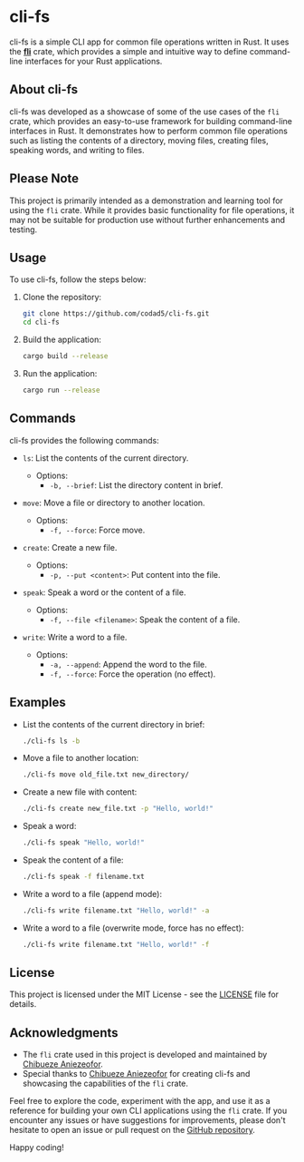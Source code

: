 # cli-fs

cli-fs is a simple CLI app for common file operations written in Rust. It uses the [**fli**](https://github.com/codad5/fli) crate, which provides a simple and intuitive way to define command-line interfaces for your Rust applications.

## About cli-fs

cli-fs was developed as a showcase of some of the use cases of the `fli` crate, which provides an easy-to-use framework for building command-line interfaces in Rust. It demonstrates how to perform common file operations such as listing the contents of a directory, moving files, creating files, speaking words, and writing to files.

## Please Note

This project is primarily intended as a demonstration and learning tool for using the `fli` crate. While it provides basic functionality for file operations, it may not be suitable for production use without further enhancements and testing.
## Usage

To use cli-fs, follow the steps below:

1. Clone the repository:
   ```bash
   git clone https://github.com/codad5/cli-fs.git
   cd cli-fs
   ```

2. Build the application:
   ```bash
   cargo build --release
   ```

3. Run the application:
   ```bash
   cargo run --release
   ```

## Commands

cli-fs provides the following commands:

- `ls`: List the contents of the current directory.
  - Options:
    - `-b, --brief`: List the directory content in brief.

- `move`: Move a file or directory to another location.
  - Options:
    - `-f, --force`: Force move.

- `create`: Create a new file.
  - Options:
    - `-p, --put <content>`: Put content into the file.

- `speak`: Speak a word or the content of a file.
  - Options:
    - `-f, --file <filename>`: Speak the content of a file.

- `write`: Write a word to a file.
  - Options:
    - `-a, --append`: Append the word to the file.
    - `-f, --force`: Force the operation (no effect).

## Examples

- List the contents of the current directory in brief:
  ```bash
  ./cli-fs ls -b
  ```

- Move a file to another location:
  ```bash
  ./cli-fs move old_file.txt new_directory/
  ```

- Create a new file with content:
  ```bash
  ./cli-fs create new_file.txt -p "Hello, world!"
  ```

- Speak a word:
  ```bash
  ./cli-fs speak "Hello, world!"
  ```

- Speak the content of a file:
  ```bash
  ./cli-fs speak -f filename.txt
  ```

- Write a word to a file (append mode):
  ```bash
  ./cli-fs write filename.txt "Hello, world!" -a
  ```

- Write a word to a file (overwrite mode, force has no effect):
  ```bash
  ./cli-fs write filename.txt "Hello, world!" -f
  ```

## License

This project is licensed under the MIT License - see the [LICENSE](LICENSE) file for details.

## Acknowledgments

- The `fli` crate used in this project is developed and maintained by [Chibueze Aniezeofor](https://github.com/codad5).
- Special thanks to [Chibueze Aniezeofor](https://github.com/codad5) for creating cli-fs and showcasing the capabilities of the `fli` crate.

Feel free to explore the code, experiment with the app, and use it as a reference for building your own CLI applications using the `fli` crate. If you encounter any issues or have suggestions for improvements, please don't hesitate to open an issue or pull request on the [GitHub repository](https://github.com/codad5/cli-fs).

Happy coding!
```